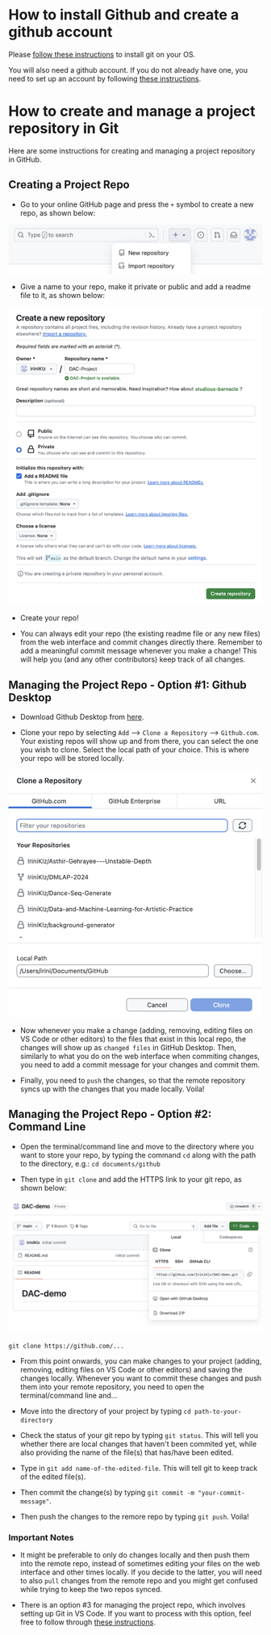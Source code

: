 # How to install Github and create a github account

Please [follow these instructions](https://github.com/git-guides/install-git) to install git on your OS.

You will also need a github account. If you do not already have one, you need to set up an account by following [these instructions](https://docs.github.com/en/get-started/quickstart/creating-an-account-on-github).

# How to create and manage a project repository in Git

Here are some instructions for creating and managing a project repository in GitHub.

## Creating a Project Repo

- Go to your online GitHub page and press the `+` symbol to create a new repo, as shown below:

![close-up to the + symbol for creating new repo](images/create-new-repo-symbol.png)

- Give a name to your repo, make it private or public and add a readme file to it, as shown below:

![close-up to the + symbol for creating new repo](images/create-new-repo-setup.png)

- Create your repo!

- You can always edit your repo (the existing readme file or any new files) from the web interface and commit changes directly there. Remember to add a meaningful commit message whenever you make a change! This will help you (and any other contributors) keep track of all changes.

## Managing the Project Repo - Option #1: Github Desktop

- Download Github Desktop from [here](https://desktop.github.com/).

- Clone your repo by selecting `Add` --> `Clone a Repository` --> `Github.com`. Your existing repos will show up and from there, you can select the one you wish to clone. Select the local path of your choice. This is where your repo will be stored locally.

![clone repo in Github Desktop](images/clone-repo.png)

- Now whenever you make a change (adding, removing, editing files on VS Code or other editors) to the files that exist in this local repo, the changes will show up as `changed files` in GitHub Desktop. Then, similarly to what you do on the web interface when commiting changes, you need to add a commit message for your changes and commit them.

- Finally, you need to `push` the changes, so that the remote repository syncs up with the changes that you made locally. Voila!

## Managing the Project Repo - Option #2: Command Line

- Open the terminal/command line and move to the directory where you want to store your repo, by typing the command `cd` along with the path to the directory, e.g.: `cd documents/github`

- Then type in `git clone` and add the HTTPS link to your git repo, as shown below:

![https link to repo](images/https-link-to-repo.png)

`git clone https://github.com/...`

- From this point onwards, you can make changes to your project (adding, removing, editing files on VS Code or other editors) and saving the changes locally. Whenever you want to commit these changes and push them into your remote repository, you need to open the terminal/command line and...

- Move into the directory of your project by typing `cd path-to-your-directory`

- Check the status of your git repo by typing `git status`. This will tell you whether there are local changes that haven't been commited yet, while also providing the name of the file(s) that has/have been edited. 

- Type in `git add name-of-the-edited-file`. This will tell git to keep track of the edited file(s).

- Then commit the change(s) by typing `git commit -m "your-commit-message"`.

- Then push the changes to the remore repo by typing `git push`. Voila!

### Important Notes

- It might be preferable to only do changes locally and then push them into the remote repo, instead of sometimes editing your files on the web interface and other times locally. If you decide to the latter, you will need to also `pull` changes from the remote repo and you might get confused while trying to keep the two repos synced.

- There is an option #3 for managing the project repo, which involves setting up Git in VS Code. If you want to process with this option, feel free to follow through [these instructions](https://code.visualstudio.com/docs/sourcecontrol/intro-to-git).
